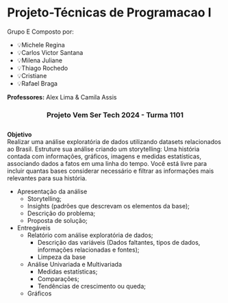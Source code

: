 # Projeto-Técnicas de Programacao I
Grupo E 
Composto por: 
- <i class="fa fa-lightbulb"></i> :bulb:Michele Regina
- <i class="fa fa-lightbulb"></i> :bulb:Carlos Victor Santana
- <i class="fa fa-lightbulb"></i> :bulb:Milena Juliane
- <i class="fa fa-lightbulb"></i> :bulb:Thiago Rochedo
- <i class="fa fa-lightbulb"></i> :bulb:Cristiane
- <i class="fa fa-lightbulb"></i> :bulb:Rafael Braga

**Professores:** Alex Lima & Camila Assis




<center><h3>Projeto Vem Ser Tech 2024 - <DS> Turma 1101<h3></center>

**Objetivo**<br> Realizar uma análise exploratória de dados utilizando datasets relacionados ao Brasil. Estruture sua análise criando um storytelling: Uma história contada com informações, gráficos, imagens e medidas estatísticas, associando dados a fatos em uma linha do tempo. Você está livre para incluir quantas bases considerar necessário e filtrar as informações mais relevantes para sua história.  

 - Apresentação da análise
     - Storytelling; 
     - Insights (padrões que descrevam os elementos da base);
     - Descrição do problema;
     - Proposta de solução;
 - Entregáveis
     - Relatório com análise exploratória de dados;
         - Descrição das variáveis (Dados faltantes, tipos de dados, informações relacionadas e fontes);
         - Limpeza da base
     - Análise Univariada e Multivariada
         - Medidas estatísticas;
         - Comparações;
         - Tendências de crescimento ou queda;
     - Gráficos
